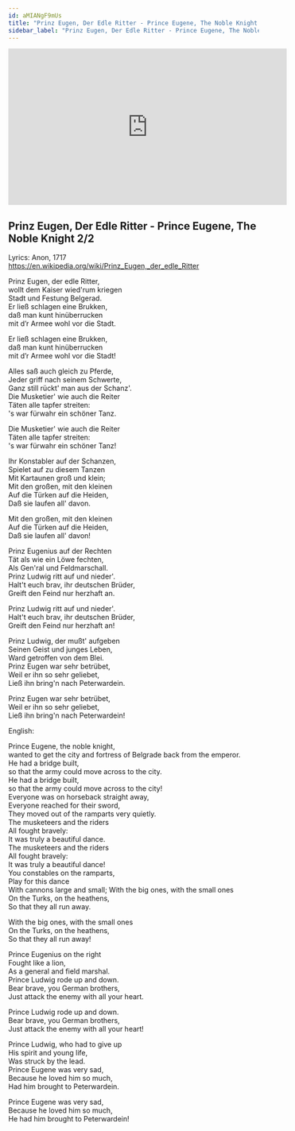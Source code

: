```yaml
---
id: aMIANgF9mUs
title: "Prinz Eugen, Der Edle Ritter - Prince Eugene, The Noble Knight 2/2"
sidebar_label: "Prinz Eugen, Der Edle Ritter - Prince Eugene, The Noble Knight 2/2"
---
```


<div class="video-float-container">
  <iframe
    width="560"
    height="315"
    src="https://www.youtube.com/embed/aMIANgF9mUs"
    title="YouTube video player"
    frameborder="0"
    allow="accelerometer; autoplay; clipboard-write; encrypted-media; gyroscope; picture-in-picture; web-share"
    referrerpolicy="strict-origin-when-cross-origin"
    allowfullscreen
  ></iframe>
</div>

## Prinz Eugen, Der Edle Ritter - Prince Eugene, The Noble Knight 2/2

Lyrics: Anon, 1717  
https://en.wikipedia.org/wiki/Prinz_Eugen,_der_edle_Ritter

Prinz Eugen, der edle Ritter,  
wollt dem Kaiser wied'rum kriegen  
Stadt und Festung Belgerad.  
Er ließ schlagen eine Brukken,  
daß man kunt hinüberrucken  
mit d’r Armee wohl vor die Stadt.  
   
Er ließ schlagen eine Brukken,  
daß man kunt hinüberrucken  
mit d’r Armee wohl vor die Stadt!

Alles saß auch gleich zu Pferde,  
Jeder griff nach seinem Schwerte,  
Ganz still rückt' man aus der Schanz'.  
Die Musketier' wie auch die Reiter  
Täten alle tapfer streiten:  
's war fürwahr ein schöner Tanz.  
   
Die Musketier' wie auch die Reiter  
Täten alle tapfer streiten:  
's war fürwahr ein schöner Tanz!  
   
Ihr Konstabler auf der Schanzen,  
Spielet auf zu diesem Tanzen  
Mit Kartaunen groß und klein;  
Mit den großen, mit den kleinen  
Auf die Türken auf die Heiden,  
Daß sie laufen all' davon.  
   
Mit den großen, mit den kleinen  
Auf die Türken auf die Heiden,  
Daß sie laufen all' davon!  
   
Prinz Eugenius auf der Rechten  
Tät als wie ein Löwe fechten,  
Als Gen'ral und Feldmarschall.  
Prinz Ludwig ritt auf und nieder'.  
Halt't euch brav, ihr deutschen Brüder,  
Greift den Feind nur herzhaft an.  
   
Prinz Ludwig ritt auf und nieder'.  
Halt't euch brav, ihr deutschen Brüder,  
Greift den Feind nur herzhaft an!  
   
Prinz Ludwig, der mußt' aufgeben  
Seinen Geist und junges Leben,  
Ward getroffen von dem Blei.  
Prinz Eugen war sehr betrübet,  
Weil er ihn so sehr geliebet,  
Ließ ihn bring'n nach Peterwardein.  
   
Prinz Eugen war sehr betrübet,  
Weil er ihn so sehr geliebet,  
Ließ ihn bring'n nach Peterwardein!

English:

Prince Eugene, the noble knight,  
wanted to get the city and fortress of Belgrade back from the emperor.  
He had a bridge built,  
so that the army could move across to the city.  
He had a bridge built,  
so that the army could move across to the city!  
Everyone was on horseback straight away,  
Everyone reached for their sword,  
They moved out of the ramparts very quietly.  
The musketeers and the riders  
All fought bravely:  
It was truly a beautiful dance.  
The musketeers and the riders  
All fought bravely:  
It was truly a beautiful dance!  
You constables on the ramparts,  
Play for this dance  
With cannons large and small; With the big ones, with the small ones  
On the Turks, on the heathens,  
So that they all run away.

With the big ones, with the small ones  
On the Turks, on the heathens,  
So that they all run away!

Prince Eugenius on the right  
Fought like a lion,  
As a general and field marshal.  
Prince Ludwig rode up and down.  
Bear brave, you German brothers,  
Just attack the enemy with all your heart.

Prince Ludwig rode up and down.  
Bear brave, you German brothers,  
Just attack the enemy with all your heart!

Prince Ludwig, who had to give up  
His spirit and young life,  
Was struck by the lead.  
Prince Eugene was very sad,  
Because he loved him so much,  
Had him brought to Peterwardein.

Prince Eugene was very sad,  
Because he loved him so much,  
He had him brought to Peterwardein!
